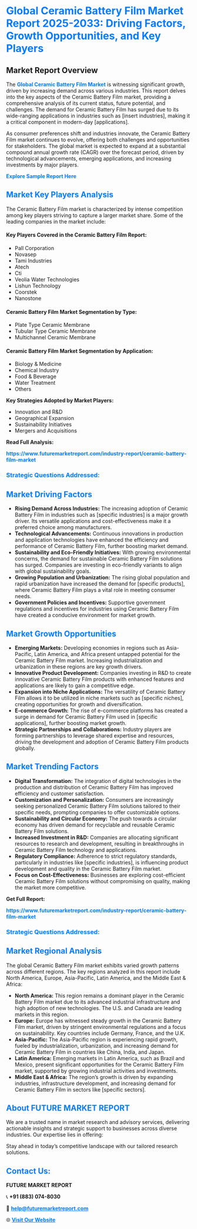 <h1 style="color: #007BFF;">Global Ceramic Battery Film Market Report 2025-2033: Driving Factors, Growth Opportunities, and Key Players</h1>

<section id="overview">
<h2>Market Report Overview</h2>
<p>The <a href="https://www.futuremarketreport.com/industry-report/ceramic-battery-film-market" style="color: #007BFF; text-decoration: none;"><strong>Global Ceramic Battery Film Market</strong></a> is witnessing significant growth, driven by increasing demand across various industries. This report delves into the key aspects of the Ceramic Battery Film market, providing a comprehensive analysis of its current status, future potential, and challenges. The demand for Ceramic Battery Film has surged due to its wide-ranging applications in industries such as [insert industries], making it a critical component in modern-day [applications].</p>
<p>As consumer preferences shift and industries innovate, the Ceramic Battery Film market continues to evolve, offering both challenges and opportunities for stakeholders. The global market is expected to expand at a substantial compound annual growth rate (CAGR) over the forecast period, driven by technological advancements, emerging applications, and increasing investments by major players.</p>
</section>

<section id="overview">
<p><a href="https://www.futuremarketreport.com/request-sample/reportId=31029" style="color: #007BFF; text-decoration: none;"><strong>Explore Sample Report Here</strong></a></p>
</section>

<section id="key-players">
<h2 style="color: #007BFF;">Market Key Players Analysis</h2>
<p>The Ceramic Battery Film market is characterized by intense competition among key players striving to capture a larger market share. Some of the leading companies in the market include:</p>
<h4>Key Players Covered in the Ceramic Battery Film Report:</h4>
<ul><li>Pall Corporation</li><li>Novasep</li><li>Tami Industries</li><li>Atech</li><li>Cti</li><li>Veolia Water Technologies</li><li>Lishun Technology</li><li>Coorstek</li><li>Nanostone</li></ul>
<h4>Ceramic Battery Film Market Segmentation by Type:</h4>
<ul><li>Plate Type Ceramic Membrane</li><li>Tubular Type Ceramic Membrane</li><li>Multichannel Ceramic Membrane</li></ul>

<h4>Ceramic Battery Film Market Segmentation by Application:</h4>
<ul><li>Biology &amp; Medicine</li><li>Chemical Industry</li><li>Food &amp; Beverage</li><li>Water Treatment</li><li>Others</li></ul>
<p><strong>Key Strategies Adopted by Market Players:</strong></p>
<ul>
<li>Innovation and R&D</li>
<li>Geographical Expansion</li>
<li>Sustainability Initiatives</li>
<li>Mergers and Acquisitions</li>
</ul>
</section>

<section>
<p><strong>Read Full Analysis: </strong></p><a href="https://www.futuremarketreport.com/industry-report/ceramic-battery-film-market" style="color: #007BFF; text-decoration: none;"><strong>https://www.futuremarketreport.com/industry-report/ceramic-battery-film-market</strong></a>
<h3 style="color: #007BFF;">Strategic Questions Addressed:</h3>
</section>

<section id="driving-factors">
<h2 style="color: #007BFF;">Market Driving Factors</h2>
<ul>
<li><strong>Rising Demand Across Industries:</strong> The increasing adoption of Ceramic Battery Film in industries such as [specific industries] is a major growth driver. Its versatile applications and cost-effectiveness make it a preferred choice among manufacturers.</li>
<li><strong>Technological Advancements:</strong> Continuous innovations in production and application technologies have enhanced the efficiency and performance of Ceramic Battery Film, further boosting market demand.</li>
<li><strong>Sustainability and Eco-Friendly Initiatives:</strong> With growing environmental concerns, the demand for sustainable Ceramic Battery Film solutions has surged. Companies are investing in eco-friendly variants to align with global sustainability goals.</li>
<li><strong>Growing Population and Urbanization:</strong> The rising global population and rapid urbanization have increased the demand for [specific products], where Ceramic Battery Film plays a vital role in meeting consumer needs.</li>
<li><strong>Government Policies and Incentives:</strong> Supportive government regulations and incentives for industries using Ceramic Battery Film have created a conducive environment for market growth.</li>
</ul>
</section>

<section id="growth-opportunities">
<h2 style="color: #007BFF;">Market Growth Opportunities</h2>
<ul>
<li><strong>Emerging Markets:</strong> Developing economies in regions such as Asia-Pacific, Latin America, and Africa present untapped potential for the Ceramic Battery Film market. Increasing industrialization and urbanization in these regions are key growth drivers.</li>
<li><strong>Innovative Product Development:</strong> Companies investing in R&D to create innovative Ceramic Battery Film products with enhanced features and applications are likely to gain a competitive edge.</li>
<li><strong>Expansion into Niche Applications:</strong> The versatility of Ceramic Battery Film allows it to be utilized in niche markets such as [specific niches], creating opportunities for growth and diversification.</li>
<li><strong>E-commerce Growth:</strong> The rise of e-commerce platforms has created a surge in demand for Ceramic Battery Film used in [specific applications], further boosting market growth.</li>
<li><strong>Strategic Partnerships and Collaborations:</strong> Industry players are forming partnerships to leverage shared expertise and resources, driving the development and adoption of Ceramic Battery Film products globally.</li>
</ul>
</section>

<section id="trending-factors">
<h2 style="color: #007BFF;">Market Trending Factors</h2>
<ul>
<li><strong>Digital Transformation:</strong> The integration of digital technologies in the production and distribution of Ceramic Battery Film has improved efficiency and customer satisfaction.</li>
<li><strong>Customization and Personalization:</strong> Consumers are increasingly seeking personalized Ceramic Battery Film solutions tailored to their specific needs, prompting companies to offer customizable options.</li>
<li><strong>Sustainability and Circular Economy:</strong> The push towards a circular economy has driven demand for recyclable and reusable Ceramic Battery Film solutions.</li>
<li><strong>Increased Investment in R&D:</strong> Companies are allocating significant resources to research and development, resulting in breakthroughs in Ceramic Battery Film technology and applications.</li>
<li><strong>Regulatory Compliance:</strong> Adherence to strict regulatory standards, particularly in industries like [specific industries], is influencing product development and quality in the Ceramic Battery Film market.</li>
<li><strong>Focus on Cost-Effectiveness:</strong> Businesses are exploring cost-efficient Ceramic Battery Film solutions without compromising on quality, making the market more competitive.</li>
</ul>
</section>

<section>
<p><strong>Get Full Report: </strong></p><a href="https://www.futuremarketreport.com/industry-report/ceramic-battery-film-market" style="color: #007BFF; text-decoration: none;"><strong>https://www.futuremarketreport.com/industry-report/ceramic-battery-film-market</strong></a>
<h3 style="color: #007BFF;">Strategic Questions Addressed:</h3>
</section>


<section id="regional-analysis">
<h2 style="color: #007BFF;">Market Regional Analysis</h2>
<p>The global Ceramic Battery Film market exhibits varied growth patterns across different regions. The key regions analyzed in this report include North America, Europe, Asia-Pacific, Latin America, and the Middle East & Africa:</p>
<ul>
<li><strong>North America:</strong> This region remains a dominant player in the Ceramic Battery Film market due to its advanced industrial infrastructure and high adoption of new technologies. The U.S. and Canada are leading markets in this region.</li>
<li><strong>Europe:</strong> Europe has witnessed steady growth in the Ceramic Battery Film market, driven by stringent environmental regulations and a focus on sustainability. Key countries include Germany, France, and the U.K.</li>
<li><strong>Asia-Pacific:</strong> The Asia-Pacific region is experiencing rapid growth, fueled by industrialization, urbanization, and increasing demand for Ceramic Battery Film in countries like China, India, and Japan.</li>
<li><strong>Latin America:</strong> Emerging markets in Latin America, such as Brazil and Mexico, present significant opportunities for the Ceramic Battery Film market, supported by growing industrial activities and investments.</li>
<li><strong>Middle East & Africa:</strong> The region’s growth is driven by expanding industries, infrastructure development, and increasing demand for Ceramic Battery Film in sectors like [specific sectors].</li>
</ul>
</section>

<footer>
<h2 style="color: #007BFF;">About FUTURE MARKET REPORT</h2>
<p>We are a trusted name in market research and advisory services, delivering actionable insights and strategic support to businesses across diverse industries. Our expertise lies in offering:</p>

<p>Stay ahead in today’s competitive landscape with our tailored research solutions.</p>

<h2 style="color: #007BFF;">Contact Us:</h2>
<p><strong>FUTURE MARKET REPORT</strong></p>
<p>📞 <strong>+91 (883) 074-8030</strong></p>
<p>📧 <strong><a href="mailto:help@futuremarketreport.com" style="color: #007BFF;">help@futuremarketreport.com</a></strong></p>
<p>🌐 <strong><a href="https://www.futuremarketreport.com/" style="color: #007BFF;">Visit Our Website</a></strong></p>
</footer>